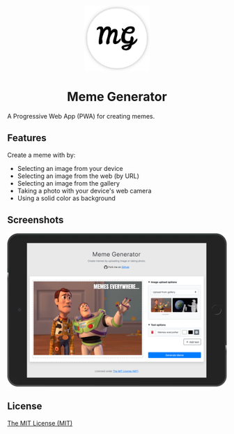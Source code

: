 <p align="center">
  <img src="src/assets/app-icons/logo.png" width="150" height="150" alt="Meme Generator">
</p>

<h1 align="center">Meme Generator</h1>

A Progressive Web App (PWA) for creating memes.

## Features

Create a meme with by:
- Selecting an image from your device
- Selecting an image from the web (by URL)
- Selecting an image from the gallery
- Taking a photo with your device's web camera
- Using a solid color as background

## Screenshots

![meme](src/assets/app-icons/screenshots/screenshot.png)

## License

[The MIT License (MIT)](https://georapbox.mit-license.org/@2019)
